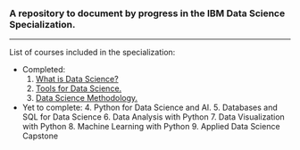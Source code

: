 ### A repository to document by progress in the IBM Data Science Specialization.
---
List of courses included in the specialization:
* Completed:
    1. [What is Data Science?](https://www.coursera.org/account/accomplishments/certificate/XBWWVWY4PXC3)
    2. [Tools for Data Science.](https://www.coursera.org/account/accomplishments/certificate/3V7HZKW5K86L)
    3. [Data Science Methodology.](https://www.coursera.org/account/accomplishments/certificate/NKU5G6QN2UDY)
* Yet to complete:
    4. Python for Data Science and AI.
    5. Databases and SQL for Data Science
    6. Data Analysis with Python
    7. Data Visualization with Python
    8. Machine Learning with Python
    9. Applied Data Science Capstone


